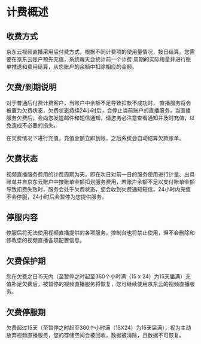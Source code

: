 # 计费概述
## 收费方式

京东云视频直播采用后付费方式，根据不同计费项的使用量情况，按日结算。您需要在京东云账户预先充值，系统每天会统计前一个计费
周期的实际用量并进行账单推送和费用结算，从您账户的余额中扣除相应的金额。  

## 欠费/到期说明

对于普通后付费计费客户，当账户中余额不足导致扣款不成功时， 直播服务将会被置为欠费状态，欠费状态持续24小时后，会停止当前账户的直播服务，当直播服务欠费后，会向您发送邮件和短信通知，请您务必注意查看通知并及时充值，以免造成不必要的损失。

在欠费情况下进行充值，充值金额立即到账，之后系统会自动结算欠款账单。

## 欠费状态
视频直播服务费用的计费周期为天，即在次日对前一日的服务使用进行计量、出具账单并自京东云账户中按账单金额扣划服务费用，若账户余额不足以支付账单金额导致扣费失败时，服务会处于欠费状态，您会收到欠费通知短信，24小时内充值不会停服，24小时后会暂停为您提供服务。

## 停服内容
停服后将无法使用视频直播提供的各项服务，控制台也将禁止使用，但不会删除和修改您的视频直播各项配置信息。

## 欠费保护期
您在欠费之日15天内（至暂停之时起至360个小时满（15 x 24）为15天届满）充值补足欠费后，被暂停的视频直播服务将恢复，您可继续使用京东云的视频直播服务。

## 欠费停服期
欠费超过15天（至暂停之时起至360个小时满（15X24）为15天届满），视为主动放弃视频直播服务，您的存储空间会被回收，数据被清除，且数据不可恢复。
